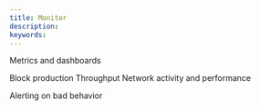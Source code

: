 ```yaml
---
title: Monitor
description:
keywords:
---
```


Metrics and dashboards

Block production
Throughput
Network activity and performance

Alerting on bad behavior
